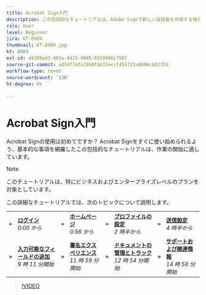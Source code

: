 ```yaml
---
title: Acrobat Sign入門
description: この包括的なチュートリアルは、Adobe Signで新しい送信者を作成する場合に最適です
role: User
level: Beginner
jira: KT-8989
thumbnail: KT-8989.jpg
kt: 8989
exl-id: d4309ad3-003a-4415-9845-8919006c7567
source-git-commit: ad54f7afa78b0fbb31eccf455723a8890cb92355
workflow-type: tm+mt
source-wordcount: '136'
ht-degree: 0%

---
```


# Acrobat Sign入門

Acrobat Signの使用は初めてですか？ Acrobat Signをすぐに使い始められるよう、基本的な事項を網羅したこの包括的なチュートリアルは、作業の開始に適しています。

>[!NOTE]
>
>このチュートリアルは、特にビジネスおよびエンタープライズレベルのプランを対象としています。

この詳細なチュートリアルでは、次のトピックについて説明します。

<table style="table-layout:auto">
<tr>
  <td>
    <a href="https://video.tv.adobe.com/v/337151?hidetitle=true">
      <img alt="画像を早送り" src="../assets/Stepforward_18.png" />
    </a>
  </td>
  <td>
     <a href="https://video.tv.adobe.com/v/337151?hidetitle=true"><strong>ログイン</strong></a>
         <br>
        <em>0:00 から</em>
    </td>
     <td>
    <a href="https://video.tv.adobe.com/v/337151/?autoplay=true&t=56">
      <img alt="画像を早送り" src="../assets/Stepforward_18.png" />
    </a>
  </td>
  <td>
     <a href="https://video.tv.adobe.com/v/337151/?autoplay=true&t=56"><strong>ホームページ</strong></a>
         <br>
        <em>0:56 から</em>
    </td>
    <td>
    <a href="https://video.tv.adobe.com/v/337151/?autoplay=true&t=153">
      <img alt="画像を早送り" src="../assets/Stepforward_18.png" />
    </a>
  </td>
  <td>
     <a href="https://video.tv.adobe.com/v/337151/?autoplay=true&t=153"><strong>プロファイルの設定</strong></a>
        <br>
        <em>2 時半から</em>
    </td>
    <td>
    <a href="https://video.tv.adobe.com/v/337151/?autoplay=true&t=272">
      <img alt="画像を早送り" src="../assets/Stepforward_18.png" />
    </a>
  </td>
  <td>
     <a href="https://video.tv.adobe.com/v/337151/?autoplay=true&t=272"><strong>送信設定</strong></a>
        <br>
        <em>4 時半から</em>
    </td>
  </tr>
  <tr>
    <td>
    <a href="https://video.tv.adobe.com/v/337151/?autoplay=true&t=551">
      <img alt="画像を早送り" src="../assets/Stepforward_18.png" />
    </a>
  </td>
  <td>
     <a href="https://video.tv.adobe.com/v/337151/?autoplay=true&t=551"><strong>入力可能なフィールドの追加</strong></a>
         <br>
        <em>9 時 11 分開始</em>
    </td>
    <td>
    <a href="https://video.tv.adobe.com/v/337151/?autoplay=true&t=719">
      <img alt="画像を早送り" src="../assets/Stepforward_18.png" />
    </a>
  </td>
  <td>
     <a href="https://video.tv.adobe.com/v/337151/?autoplay=true&t=719"><strong>署名エクスペリエンス</strong></a>
        <br>
        <em>11 時 59 分開始</em>
    </td>
    <td>
    <a href="https://video.tv.adobe.com/v/337151/?autoplay=true&t=774">
      <img alt="画像を早送り" src="../assets/Stepforward_18.png" />
    </a>
  </td>
  <td>
     <a href="https://video.tv.adobe.com/v/337151/?autoplay=true&t=774"><strong>ドキュメントの管理とトラック</strong></a>
        <br>
        <em>12 時 54 分開始</em>
    </td>
    <td>
    <a href="https://video.tv.adobe.com/v/337151/?autoplay=true&t=898">
      <img alt="画像を早送り" src="../assets/Stepforward_18.png" />
    </a>
  </td>
  <td>
     <a href="https://video.tv.adobe.com/v/337151/?autoplay=true&t=898"><strong>サポートおよび関連情報</strong></a>
        <br>
        <em>14 時 58 分開始</em>
    </td>
  </tr>
  </table>

>[!VIDEO](https://video.tv.adobe.com/v/337151?hidetitle=true)
